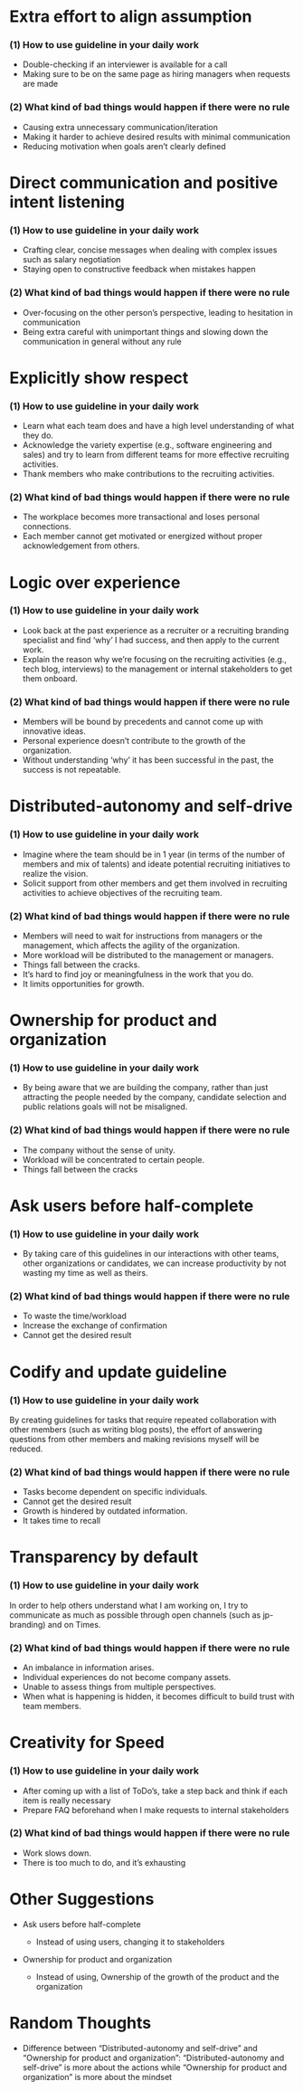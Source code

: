 # Extra effort to align assumption

### (1) How to use guideline in your daily work

* Double-checking if an interviewer is available for a call  
* Making sure to be on the same page as hiring managers when requests are made

### (2) What kind of bad things would happen if there were no rule 

* Causing extra unnecessary communication/iteration   
* Making it harder to achieve desired results with minimal communication  
* Reducing motivation when goals aren’t clearly defined

# Direct communication and positive intent listening

### (1) How to use guideline in your daily work

* Crafting clear, concise messages when dealing with complex issues such as salary negotiation  
* Staying open to constructive feedback when mistakes happen

### (2) What kind of bad things would happen if there were no rule 

* Over-focusing on the other person’s perspective, leading to hesitation in communication   
* Being extra careful with unimportant things and slowing down the communication in general without any rule 

# Explicitly show respect

### (1) How to use guideline in your daily work

* Learn what each team does and have a high level understanding of what they do.  
* Acknowledge the variety expertise (e.g., software engineering and sales) and try to learn from different teams for more effective recruiting activities.  
* Thank members who make contributions to the recruiting activities.

### (2) What kind of bad things would happen if there were no rule 

* The workplace becomes more transactional and loses personal connections.   
* Each member cannot get motivated or energized without proper acknowledgement from others.

# Logic over experience

### (1) How to use guideline in your daily work

* Look back at the past experience as a recruiter or a recruiting branding specialist and find ‘why’ I had success, and then apply to the current work.  
* Explain the reason why we’re focusing on the recruiting activities (e.g., tech blog, interviews) to the management or internal stakeholders to get them onboard.

### (2) What kind of bad things would happen if there were no rule 

* Members will be bound by precedents and cannot come up with innovative ideas.   
* Personal experience doesn’t contribute to the growth of the organization.   
* Without understanding ‘why’ it has been successful in the past, the success is not repeatable.

# Distributed-autonomy and self-drive

### (1) How to use guideline in your daily work

* Imagine where the team should be in 1 year (in terms of the number of members and mix of talents) and ideate potential recruiting initiatives to realize the vision.  
* Solicit support from other members and get them involved in recruiting activities to achieve objectives of the recruiting team.

### (2) What kind of bad things would happen if there were no rule

* Members will need to wait for instructions from managers or the management, which affects the agility of the organization.  
* More workload will be distributed to the management or managers.  
* Things fall between the cracks.  
* It’s hard to find joy or meaningfulness in the work that you do.  
* It limits opportunities for growth.

# Ownership for product and organization

### (1) How to use guideline in your daily work

* By being aware that we are building the company, rather than just attracting the people needed by the company,  candidate selection and public relations goals will not be misaligned.

### (2) What kind of bad things would happen if there were no rule 

* The company without the sense of unity.  
* Workload will be concentrated to certain people.   
* Things fall between the cracks

# Ask users before half-complete

### (1) How to use guideline in your daily work

* By taking care of this guidelines in our interactions with other teams, other organizations or candidates, we can increase productivity by not wasting my time as well as theirs.

### (2) What kind of bad things would happen if there were no rule 

* To waste the time/workload  
* Increase the exchange of confirmation  
* Cannot get the desired result

# Codify and update guideline

### (1) How to use guideline in your daily work

By creating guidelines for tasks that require repeated collaboration with other members (such as writing blog posts), the effort of answering questions from other members and making revisions myself will be reduced.

### (2) What kind of bad things would happen if there were no rule 

* Tasks become dependent on specific individuals.  
* Cannot get the desired result  
* Growth is hindered by outdated information.  
* It takes time to recall

# Transparency by default

### (1) How to use guideline in your daily work

In order to help others understand what I am working on, I try to communicate as much as possible through open channels (such as jp-branding) and on Times.

### (2) What kind of bad things would happen if there were no rule 

* An imbalance in information arises.  
* Individual experiences do not become company assets.  
* Unable to assess things from multiple perspectives.  
* When what is happening is hidden, it becomes difficult to build trust with team members.

# Creativity for Speed

### (1) How to use guideline in your daily work

* After coming up with a list of ToDo’s, take a step back and think if each item is really necessary  
* Prepare FAQ beforehand when I make requests to internal stakeholders

### (2) What kind of bad things would happen if there were no rule 

* Work slows down.  
* There is too much to do, and it’s exhausting

# Other Suggestions

* Ask users before half-complete  
  * Instead of using users, changing it to stakeholders  
      
* Ownership for product and organization   
  * Instead of using, Ownership of the growth of the product and the organization

# Random Thoughts

* Difference between “Distributed-autonomy and self-drive” and “Ownership for product and organization”: “Distributed-autonomy and self-drive” is more about the actions while “Ownership for product and organization” is more about the mindset
